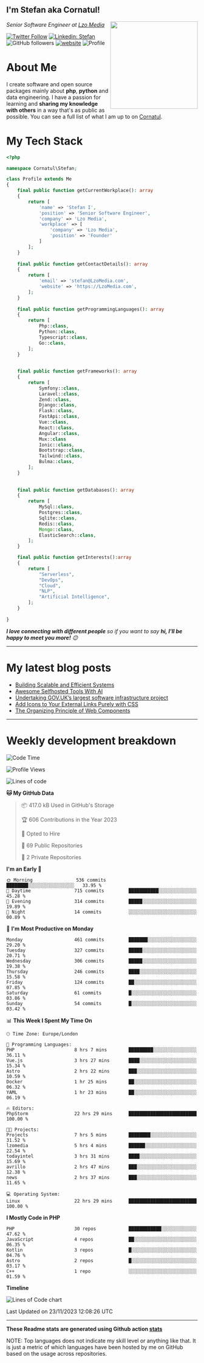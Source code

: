 <h2>I'm Stefan aka Cornatul! </h2>
<img align='right' src="https://i.giphy.com/media/YePKU8cVoIF3afvi8s/giphy.webp" width="230">
<p><em>Senior Software Engineer at <a href="https:/lzomedia.com/">Lzo Media
</a>
</em></p>

[![Twitter Follow](https://img.shields.io/twitter/follow/cornatul?label=Follow)](https://twitter.com/intent/follow?screen_name=cornatul)
[![Linkedin: Stefan](https://img.shields.io/badge/cornatul-blue?style=flat-square&logo=Linkedin&logoColor=white&link=https://www.linkedin.com/in/cornatul/)](https://www.linkedin.com/in/cornatul/)
![GitHub followers](https://img.shields.io/github/followers/cornatul?label=Follow&style=social)
[![website](https://img.shields.io/badge/Website-46a2f1.svg?&style=flat-square&logo=Google-Chrome&logoColor=white&link=https://cornatul.com/)](https://cornatul.com/)
![Profile](https://visitor-badge.glitch.me/badge?page_id=cornatul.cornatul)



# About Me
I create software and open source packages mainly about **php**, **python** and data engineering. 
I have a passion for learning and **sharing my knowledge with others** in a way that's as public as possible. 
You can see a full list of what I am up to on [Cornatul](https://lzomedia.com).


# My Tech Stack

```php
<?php

namespace Cornatul\Stefan;

class Profile extends Me
{
    final public function getCurrentWorkplace(): array
    {
        return [
            'name' => 'Stefan I',
            'position' => 'Senior Software Engineer',
            'company' => 'Lzo Media',
            'workplace' => [
                'company' => 'Lzo Media',
                'position' => 'Founder'         
            ]
        ];
    }
    
    final public function getContactDetails(): array
    {
        return [
            'email' => 'stefan@LzoMedia.com',
            'website' => 'https://LzoMedia.com',
        ];
    }
    
    final public function getProgrammingLanguages(): array
    {
        return [
            Php::class,
            Python::class,
            Typescript::class,
            Go::class,
        ];
    }
    
    
    final public function getFrameworks(): array
    {
        return [
            Symfony::class,
            Laravel::class,
            Zend::class,
            Django::class,
            Flask::class,
            FastApi::class,
            Vue::class,
            React::class,
            Angular::class,
            Mux::class
            Ionic::class,
            Bootstrap::class,
            Tailwind::class,
            Bulma::class,
        ];
    }
    
    
    final public function getDatabases(): array
    {
        return [
            MySql::class,
            Postgres::class,
            Sqlite::class,
            Redis::class,
            Mongo::class,
            ElasticSearch::class,
        ];
    }

    final public function getInterests():array
    {
        return [
            "Serverless",
            "DevOps",
            "Cloud",
            "NLP",
            "Artificial Intelligence",
        ];
    }
   
}
```
 <em><b>I love connecting with different people</b> so if you want to say <b>hi, I'll be happy to meet you more!</b> 😊</em>

---
# My latest blog posts
<!-- BLOG-POST-LIST:START -->
- [Building Scalable and Efficient Systems](https://blog.lzomedia.com/building-scalable-and-efficient-systems/)
- [Awesome Selfhosted Tools With AI](https://blog.lzomedia.com/awesome-selfhosted-tools-with-ai/)
- [Undertaking GOV.UK’s largest software infrastructure project](https://blog.lzomedia.com/undertaking-gov-uks-largest-software-infrastructure-project/)
- [Add Icons to Your External Links Purely with CSS](https://blog.lzomedia.com/add-icons-to-your-external-links-purely-with-css/)
- [The Organizing Principle of Web Components](https://blog.lzomedia.com/the-organizing-principle-of-web-components/)
<!-- BLOG-POST-LIST:END -->

---
# Weekly development breakdown
<!--START_SECTION:waka-->
![Code Time](http://img.shields.io/badge/Code%20Time-344%20hrs%2041%20mins-blue)

![Profile Views](http://img.shields.io/badge/Profile%20Views-1-blue)

![Lines of code](https://img.shields.io/badge/From%20Hello%20World%20I%27ve%20Written-8.5%20million%20lines%20of%20code-blue)

**🐱 My GitHub Data** 

> 📦 417.0 kB Used in GitHub's Storage 
 > 
> 🏆 606 Contributions in the Year 2023
 > 
> 💼 Opted to Hire
 > 
> 📜 69 Public Repositories 
 > 
> 🔑 2 Private Repositories 
 > 
**I'm an Early 🐤** 

```text
🌞 Morning                536 commits         ████████░░░░░░░░░░░░░░░░░   33.95 % 
🌆 Daytime                715 commits         ███████████░░░░░░░░░░░░░░   45.28 % 
🌃 Evening                314 commits         █████░░░░░░░░░░░░░░░░░░░░   19.89 % 
🌙 Night                  14 commits          ░░░░░░░░░░░░░░░░░░░░░░░░░   00.89 % 
```
📅 **I'm Most Productive on Monday** 

```text
Monday                   461 commits         ███████░░░░░░░░░░░░░░░░░░   29.20 % 
Tuesday                  327 commits         █████░░░░░░░░░░░░░░░░░░░░   20.71 % 
Wednesday                306 commits         █████░░░░░░░░░░░░░░░░░░░░   19.38 % 
Thursday                 246 commits         ████░░░░░░░░░░░░░░░░░░░░░   15.58 % 
Friday                   124 commits         ██░░░░░░░░░░░░░░░░░░░░░░░   07.85 % 
Saturday                 61 commits          █░░░░░░░░░░░░░░░░░░░░░░░░   03.86 % 
Sunday                   54 commits          █░░░░░░░░░░░░░░░░░░░░░░░░   03.42 % 
```


📊 **This Week I Spent My Time On** 

```text
🕑︎ Time Zone: Europe/London

💬 Programming Languages: 
PHP                      8 hrs 7 mins        █████████░░░░░░░░░░░░░░░░   36.11 % 
Vue.js                   3 hrs 27 mins       ████░░░░░░░░░░░░░░░░░░░░░   15.34 % 
Astro                    2 hrs 22 mins       ███░░░░░░░░░░░░░░░░░░░░░░   10.59 % 
Docker                   1 hr 25 mins        ██░░░░░░░░░░░░░░░░░░░░░░░   06.32 % 
YAML                     1 hr 23 mins        ██░░░░░░░░░░░░░░░░░░░░░░░   06.19 % 

🔥 Editors: 
PhpStorm                 22 hrs 29 mins      █████████████████████████   100.00 % 

🐱‍💻 Projects: 
Projects                 7 hrs 5 mins        ████████░░░░░░░░░░░░░░░░░   31.52 % 
lzomedia                 5 hrs 4 mins        ██████░░░░░░░░░░░░░░░░░░░   22.54 % 
todayintel               3 hrs 31 mins       ████░░░░░░░░░░░░░░░░░░░░░   15.69 % 
avrillo                  2 hrs 47 mins       ███░░░░░░░░░░░░░░░░░░░░░░   12.38 % 
news                     2 hrs 37 mins       ███░░░░░░░░░░░░░░░░░░░░░░   11.65 % 

💻 Operating System: 
Linux                    22 hrs 29 mins      █████████████████████████   100.00 % 
```

**I Mostly Code in PHP** 

```text
PHP                      30 repos            ████████████░░░░░░░░░░░░░   47.62 % 
JavaScript               4 repos             ██░░░░░░░░░░░░░░░░░░░░░░░   06.35 % 
Kotlin                   3 repos             █░░░░░░░░░░░░░░░░░░░░░░░░   04.76 % 
Astro                    2 repos             █░░░░░░░░░░░░░░░░░░░░░░░░   03.17 % 
C++                      1 repo              ░░░░░░░░░░░░░░░░░░░░░░░░░   01.59 % 
```



**Timeline**

![Lines of Code chart](https://raw.githubusercontent.com/cornatul/cornatul/master/assets/bar_graph.png)


 Last Updated on 23/11/2023 12:08:26 UTC
<!--END_SECTION:waka-->


---


**These Readme stats are generated using Github action [stats](https://github.com/cornatul/stats)**

NOTE: Top languages does not indicate my skill level or anything like that. 
It is just a metric of which languages have been hosted by me on GitHub based on the usage across repositories. 
